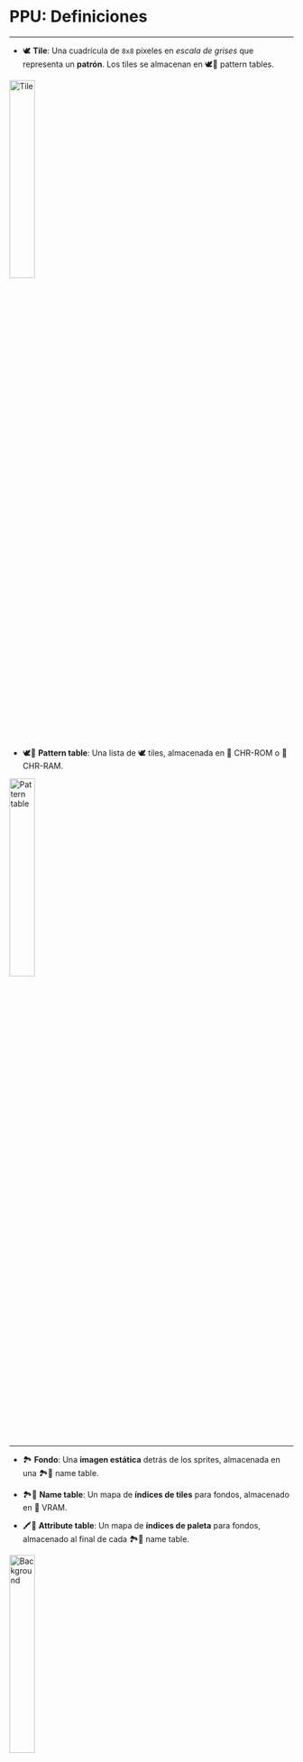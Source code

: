 # PPU: Definiciones

<hr />

- 🕊️ **Tile**: Una cuadrícula de `8x8` píxeles en _escala de grises_ que representa un **patrón**. Los tiles se almacenan en 🕊️📖 pattern tables.

<div class="embed-image"><img alt="Tile" src="assets/graphics/tile_grayscale.png" style="width: 30%" /></div>

- 🕊️📖 **Pattern table**: Una lista de 🕊️ tiles, almacenada en 👾 CHR-ROM o 👾 CHR-RAM.
<div class="embed-image"><img alt="Pattern table" src="assets/graphics/tiles_grayscale.png" style="width: 30%" /></div>

<hr />

- 🏞️ **Fondo**: Una **imagen estática** detrás de los sprites, almacenada en una 🏞️📖 name table.

- 🏞️📖 **Name table**: Un mapa de **índices de tiles** para fondos, almacenado en 🐏 VRAM.

- 🖍️📖 **Attribute table**: Un mapa de **índices de paleta** para fondos, almacenado al final de cada 🏞️📖 name table.

<div class="embed-image"><img alt="Background" src="assets/graphics/background.png" style="width: 30%" /></div>

<hr />

- 🛸 **Sprite**: Un **objeto del juego** encima (¡o detrás!) del fondo que puede ser movido o volteado, almacenado en 🛸📖 OAM. Puede usar uno (sprite de `8x8`) o dos (sprite de `8x16`) 🕊️ tiles.

- 🛸📖 **OAM**: _(Object Attribute Memory)_ Una lista de sprites, almacenada en 🐏 OAM RAM.
<div class="embed-image"><img alt="Sprites" src="assets/graphics/sprites.png" style="width: 30%" /></div>

<hr />

- 🎨 **Paleta**: Una lista de **índices de colores**, almacenada en 🐏 Palette RAM.

- 👑🎨 **Paleta maestra**: Una lista de 64 **colores**, `hardcodeada`.
<div class="embed-image"><img alt="Master palette" src="assets/graphics/colors.png" style="width: 50%" /></div>

<hr />

#### Regiones de memoria de la PPU

- 🐏 VRAM (`2` KiB)
- 🐏 Palette RAM (`32` bytes)
- 🐏 OAM RAM (`256` bytes)
